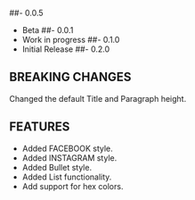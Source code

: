 ##- 0.0.5
  - Beta
##- 0.0.1
  - Work in progress
##- 0.1.0
  - Initial Release
##- 0.2.0
## BREAKING CHANGES
Changed the default Title and Paragraph height.

## FEATURES
- Added FACEBOOK style.
- Added INSTAGRAM style.
- Added Bullet style.
- Added List functionality.
- Add support for hex colors.
